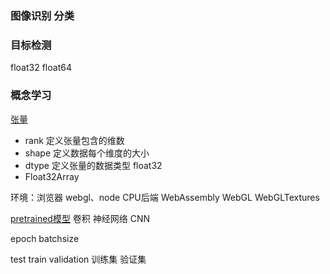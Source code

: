 ### 图像识别 分类

### 目标检测

float32 float64
### 概念学习
[张量](https://www.tensorflow.org/js/guide/tensors_operations)
- rank 定义张量包含的维数
- shape 定义数据每个维度的大小
- dtype 定义张量的数据类型 float32
- Float32Array

环境：浏览器 webgl、node CPU后端  WebAssembly
WebGL WebGLTextures

[pretrained模型](https://github.com/tensorflow/tfjs-models)
卷积
神经网络 CNN

epoch batchsize

test train validation 训练集  验证集